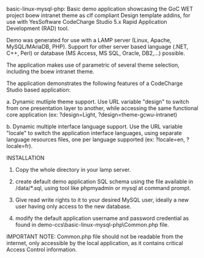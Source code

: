 basic-linux-mysql-php: Basic demo application showcasing the GoC WET project boew intranet theme as clf compliant Design template addins, for use with YesSoftware CodeCharge Studio 5.x Rapid Application Development (RAD) tool.

Demo was generated for use with a LAMP server (Linux, Apache, MySQL/MAriaDB, PHP). Support for other server based language (.NET, C++, Perl) or database (MS Access, MS SQL, Oracle, DB2,...) possible. 

The application makes use of parametric of several theme selection, including the boew intranet theme. 

The application demonstrates the following features of a CodeCharge Studio based application:

a. Dynamic mutliple theme support. Use URL variable "design" to switch from one presentation layer to another, while accessing the same functional core application (ex: ?design=Light, ?design=theme-gcwu-intranet)

b. Dynamic multiple interface language support. Use the URL variable "locale" to switch the application interface languages, using separate language resources files, one per language supported (ex: ?locale=en, ?locale=fr).

INSTALLATION

1. Copy the whole directory in your lamp server.
2. create default demo application SQL schema using the file available in /data/*.sql, using tool like phpmyadmin or mysql at command prompt.

3. Give read write rights to it to your desired MySQL user, ideally a new user having only access to the new database.

4. modify the default application username and password credential as found in demo-ccs\basic-linux-mysql-php\Common.php file. 

IMPORTANT NOTE: Common.php file should not be readable from the internet, only accessible by the local application, as it contains critical Access Control information.